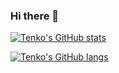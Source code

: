 ### Hi there 👋

<!--
**Tenko-Star/Tenko-Star** is a ✨ _special_ ✨ repository because its `README.md` (this file) appears on your GitHub profile.

Here are some ideas to get you started:

- 🔭 I’m currently working on ...
- 🌱 I’m currently learning ...
- 👯 I’m looking to collaborate on ...
- 🤔 I’m looking for help with ...
- 💬 Ask me about ...
- 📫 How to reach me: ...
- 😄 Pronouns: ...
- ⚡ Fun fact: ...
-->

[![Tenko's GitHub stats](https://github-readme-stats.vercel.app/api?username=Tenko-Star&hide=prs,issues,contribs&show_icons=true&hide_border=true)](https://github.com/Tenko-Star)

[![Tenko's GitHub langs](https://github-readme-stats.vercel.app/api/top-langs/?username=Tenko-Star&layout=compact&hide_border=true)](https://github.com/Tenko-Star)